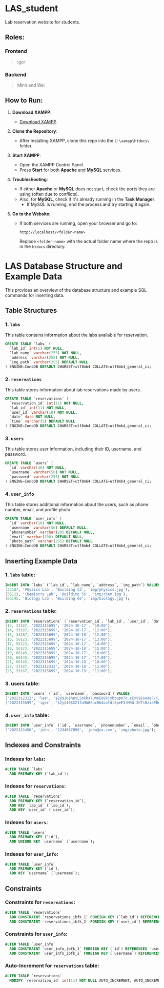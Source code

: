 # LAS_student
Lab reservation website for students.
## Roles:
### Frontend
> Igor
### Backend
> Minh and Wei

## How to Run:
1. **Download XAMPP**:  
   - [Download XAMPP](https://www.apachefriends.org/).
   
2. **Clone the Repository**:  
   - After installing XAMPP, clone this repo into the `C:\xampp\htdocs\` folder.

3. **Start XAMPP**:
   - Open the XAMPP Control Panel.
   - Press **Start** for both **Apache** and **MySQL** services.

4. **Troubleshooting**:
   - If either **Apache** or **MySQL** does not start, check the ports they are using (often due to conflicts).
   - Also, for **MySQL**, check if it's already running in the **Task Manager**.
     - If MySQL is running, end the process and try starting it again.

5. **Go to the Website**:
   - If both services are running, open your browser and go to:
     ```
     http://localhost/<folder-name>
     ```
     Replace `<folder-name>` with the actual folder name where the repo is in the `htdocs` directory.



# LAS Database Structure and Example Data

This provides an overview of the database structure and example SQL commands for inserting data.

## Table Structures

### 1. `labs`
This table contains information about the labs available for reservation.
```sql
CREATE TABLE `labs` (
  `lab_id` int(5) NOT NULL,
  `lab_name` varchar(255) NOT NULL,
  `address` varchar(255) NOT NULL,
  `img_path` varchar(255) DEFAULT NULL
) ENGINE=InnoDB DEFAULT CHARSET=utf8mb4 COLLATE=utf8mb4_general_ci;
```

### 2. `reservations`
This table stores information about lab reservations made by users.
```sql
CREATE TABLE `reservations` (
  `reservation_id` int(11) NOT NULL,
  `lab_id` int(11) NOT NULL,
  `user_id` varchar(10) NOT NULL,
  `date` date NOT NULL,
  `time` varchar(5) DEFAULT NULL
) ENGINE=InnoDB DEFAULT CHARSET=utf8mb4 COLLATE=utf8mb4_general_ci;
```

### 3. `users`
This table stores user information, including their ID, username, and password.
```sql
CREATE TABLE `users` (
  `id` varchar(10) NOT NULL,
  `username` varchar(50) NOT NULL,
  `password` varchar(255) NOT NULL
) ENGINE=InnoDB DEFAULT CHARSET=utf8mb4 COLLATE=utf8mb4_general_ci;
```

### 4. `user_info`
This table stores additional information about the users, such as phone number, email, and profile photo.
```sql
CREATE TABLE `user_info` (
  `id` varchar(10) NOT NULL,
  `username` varchar(50) DEFAULT NULL,
  `phonenumber` varchar(20) DEFAULT NULL,
  `email` varchar(100) DEFAULT NULL,
  `photo_path` varchar(255) DEFAULT NULL
) ENGINE=InnoDB DEFAULT CHARSET=utf8mb4 COLLATE=utf8mb4_general_ci;
```

## Inserting Example Data

### 1. `labs` table:
```sql
INSERT INTO `labs` (`lab_id`, `lab_name`, `address`, `img_path`) VALUES
(33187, 'Physics Lab', 'Building 33', 'img/physics.jpg'),
(56123, 'Chemistry Lab', 'Building 56', 'img/chem.jpg'),
(66145, 'Biology Lab', 'Building 66', 'img/biology.jpg');
```

### 2. `reservations` table:
```sql
INSERT INTO `reservations` (`reservation_id`, `lab_id`, `user_id`, `date`, `time`) VALUES
(13, 33187, '2022315699', '2024-10-17', '10:00'),
(14, 33187, '2022315699', '2024-10-17', '11:00'),
(15, 33187, '2022315699', '2024-10-18', '12:00'),
(16, 56123, '2022315699', '2024-10-17', '13:00'),
(17, 56123, '2022315699', '2024-10-17', '14:00'),
(18, 56123, '2022315699', '2024-10-18', '15:00'),
(19, 66145, '2022315699', '2024-10-17', '16:00'),
(20, 66145, '2022315699', '2024-10-17', '17:00'),
(21, 66145, '2022315699', '2024-10-18', '18:00'),
(22, 33187, '2022312312', '2024-10-18', '11:00'),
(23, 33187, '2022315699', '2024-10-19', '11:00');
```

### 3. users table:
```sql
INSERT INTO `users` (`id`, `username`, `password`) VALUES
('2022312312', 'lee', '$2y$10$hetL5okks7UmXE88kjxbbupn7c.zExV9IouXqF/j/ABLrwqrzEwpy'),
('2022315699', 'igor', '$2y$10$S217uMA6SncHN4oofdt5peF3rM0O.3KTsRzieFBePPXVL335X2W7K');
```

### 4. `user_info` table:
```sql
INSERT INTO `user_info` (`id`, `username`, `phonenumber`, `email`, `photo_path`) VALUES
('2022123456', 'john', '1234567890', 'john@ex.com', 'img/photo.jpg');
```

## Indexes and Constraints

### Indexes for `labs`:
```sql
ALTER TABLE `labs`
  ADD PRIMARY KEY (`lab_id`);
```
### Indexes for `reservations`:
```sql
ALTER TABLE `reservations`
  ADD PRIMARY KEY (`reservation_id`),
  ADD KEY `lab_id` (`lab_id`),
  ADD KEY `user_id` (`user_id`);
```
### Indexes for `users`:
```sql
ALTER TABLE `users`
  ADD PRIMARY KEY (`id`),
  ADD UNIQUE KEY `username` (`username`);
```
### Indexes for `user_info`:
```sql
ALTER TABLE `user_info`
  ADD PRIMARY KEY (`id`),
  ADD KEY `username` (`username`);
```

## Constraints
### Constraints for `reservations`:
```sql
ALTER TABLE `reservations`
  ADD CONSTRAINT `reservations_ibfk_1` FOREIGN KEY (`lab_id`) REFERENCES `labs` (`lab_id`) ON DELETE CASCADE,
  ADD CONSTRAINT `reservations_ibfk_2` FOREIGN KEY (`user_id`) REFERENCES `users` (`id`) ON DELETE CASCADE;
```
### Constraints for `user_info`:
```sql
ALTER TABLE `user_info`
  ADD CONSTRAINT `user_info_ibfk_1` FOREIGN KEY (`id`) REFERENCES `users` (`id`) ON DELETE CASCADE,
  ADD CONSTRAINT `user_info_ibfk_2` FOREIGN KEY (`username`) REFERENCES `users` (`username`) ON DELETE CASCADE;
```
### Auto-Increment for `reservations` table:
```sql
ALTER TABLE `reservations`
  MODIFY `reservation_id` int(11) NOT NULL AUTO_INCREMENT, AUTO_INCREMENT=24;
```


